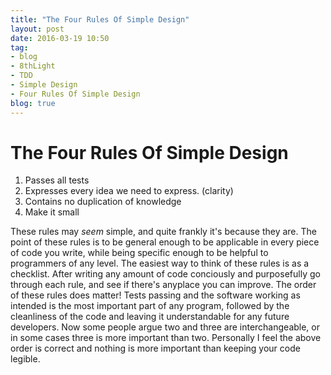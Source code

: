 ```yaml
---
title: "The Four Rules Of Simple Design"
layout: post
date: 2016-03-19 10:50
tag:
- blog
- 8thLight
- TDD
- Simple Design
- Four Rules Of Simple Design
blog: true
---
```


# The Four Rules Of Simple Design

1. Passes all tests
2. Expresses every idea we need to express. (clarity)
3. Contains no duplication of knowledge
4. Make it small

These rules may *seem* simple, and quite frankly it's because they are. The point of these rules is to be general enough to be applicable in every piece of code you write, while being specific enough to be helpful to programmers of any level. The easiest way to think of these rules is as a checklist. After writing any amount of code conciously and purposefully go through each rule, and see if there's anyplace you can improve. The order of these rules does matter! Tests passing and the software working as intended is the most important part of any program, followed by the cleanliness of the code and leaving it understandable for any future developers. Now some people argue two and three are interchangeable, or in some cases three is more important than two. Personally I feel the above order is correct and nothing is more important than keeping your code legible.

